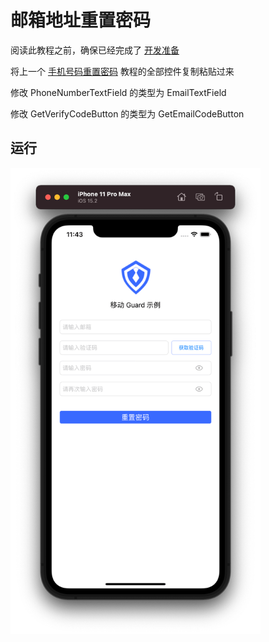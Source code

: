 # 邮箱地址重置密码

<LastUpdated/>

阅读此教程之前，确保已经完成了 [开发准备](/reference-new/mobile-and-client-applications/sdk-for-ios/develop)

将上一个 [手机号码重置密码](./reset-password-by-phone.md) 教程的全部控件复制粘贴过来

修改 PhoneNumberTextField 的类型为 EmailTextField

修改 GetVerifyCodeButton 的类型为 GetEmailCodeButton

## 运行

<img src="./images/reset-password-by-email.png" alt="drawing" width="400"/>
